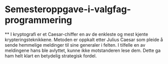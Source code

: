 # Semesteroppgave-i-valgfag-programmering
**
I kryptografi er et Caesar-chiffer en av de enkleste og mest kjente krypteringsteknikkene. Metoden er oppkalt etter Julius Caesar som pleide å sende hemmelige meldinger til sine generaler i felten. I tilfelle en av meldingene hans ble avlyttet, kunne ikke motstanderen lese dem. Dette ga ham helt klart en betydelig strategisk fordel.
